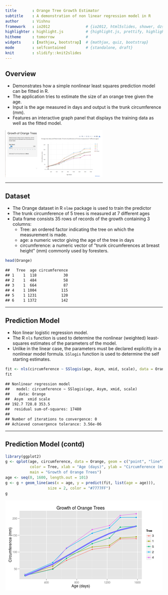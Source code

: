 ```yaml
---
title       : Orange Tree Growth Estimator
subtitle    : A demonstration of non linear regression model in R 
author      : Vishnu
framework   : io2012                # {io2012, html5slides, shower, dzslides, ...}
highlighter : highlight.js          # {highlight.js, prettify, highlight}
hitheme     : tomorrow              # 
widgets     : [mathjax, bootstrap]  # {mathjax, quiz, bootstrap}
mode        : selfcontained         # {standalone, draft}
knit        : slidify::knit2slides
---
```



## Overview

- Demonstrates how a simple nonlinear least squares prediction model can be fitted
in R.
- The application tries to estimate the size of an orange tree given the age.
- Input is the age measured in days and output is the trunk circumference (mm).
- Features an interactive graph panel that displays the training data as well as the fitted model.

<img height="150" src="assets/img/app-screenshot.png" />

---

## Dataset

- The Orange dataset in R `nlme` package is used to train the predictor
- The trunk circumference of 5 trees is measured at 7 different  ages
- Data frame consists 35 rows of records of the growth containing 3 columns:
    * Tree: an ordered factor indicating the tree on which the measurement is made.
    * age: a numeric vector giving the age of the tree in days
    * circumference: a numeric vector of "trunk circumferences at breast height" (mm) commonly used by foresters.



```r
head(Orange)
```

```
##   Tree  age circumference
## 1    1  118            30
## 2    1  484            58
## 3    1  664            87
## 4    1 1004           115
## 5    1 1231           120
## 6    1 1372           142
```

---

## Prediction Model

- Non linear logistic regression model.
- The R `nls` function is used to determine the nonlinear (weighted) least-squares estimates of the parameters of the model.
- Unlike in the linear case, the parameters must be declared explicitly in a nonlinear model formula. `SSlogis` function is used to determine the self starting estimates.


```r
fit <- nls(circumference ~ SSlogis(age, Asym, xmid, scale), data = Orange)
fit
```

```
## Nonlinear regression model
##   model: circumference ~ SSlogis(age, Asym, xmid, scale)
##    data: Orange
##  Asym  xmid scale 
## 192.7 728.8 353.5 
##  residual sum-of-squares: 17480
## 
## Number of iterations to convergence: 0 
## Achieved convergence tolerance: 3.56e-06
```

---

## Prediction Model (contd)


```r
library(ggplot2)
g <- qplot(age, circumference, data = Orange, geom = c("point", "line"), 
           color = Tree, xlab = "Age (days)", ylab = "Circumference (mm)",
           main = "Growth of Orange Trees")
age <- seq(0, 1600, length.out = 101)
g <- g + geom_line(aes(x = age, y = predict(fit, list(age = age))), 
                   size = 2, color = "#7777FF")
g
```

![plot of chunk simpleplot](assets/fig/simpleplot-1.png) 

